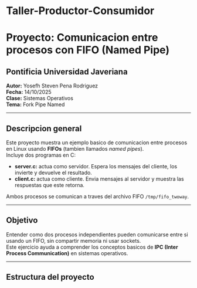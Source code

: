 # Taller-Productor-Consumidor
# Proyecto: Comunicacion entre procesos con FIFO (Named Pipe)

## Pontificia Universidad Javeriana
**Autor:** Yosefh Steven Pena Rodriguez  
**Fecha:** 14/10/2025  
**Clase:** Sistemas Operativos  
**Tema:** Fork Pipe Named  

---

## Descripcion general

Este proyecto muestra un ejemplo basico de comunicacion entre procesos en Linux usando **FIFOs** (tambien llamados *named pipes*).  
Incluye dos programas en C:

- **server.c:** actua como servidor. Espera los mensajes del cliente, los invierte y devuelve el resultado.  
- **client.c:** actua como cliente. Envia mensajes al servidor y muestra las respuestas que este retorna.

Ambos procesos se comunican a traves del archivo FIFO `/tmp/fifo_twoway`.

---

## Objetivo

Entender como dos procesos independientes pueden comunicarse entre si usando un FIFO, sin compartir memoria ni usar sockets.  
Este ejercicio ayuda a comprender los conceptos basicos de **IPC (Inter Process Communication)** en sistemas operativos.

---

## Estructura del proyecto

